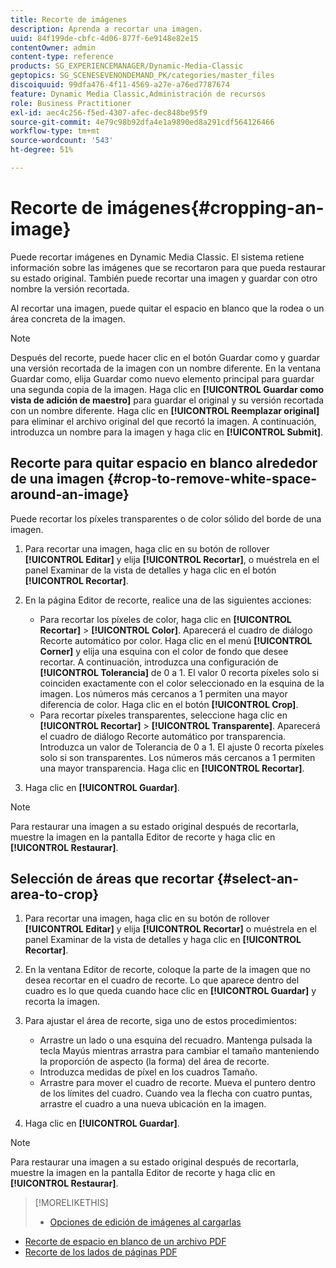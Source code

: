 ```yaml
---
title: Recorte de imágenes
description: Aprenda a recortar una imagen.
uuid: 84f199de-cbfc-4d06-877f-6e9148e82e15
contentOwner: admin
content-type: reference
products: SG_EXPERIENCEMANAGER/Dynamic-Media-Classic
geptopics: SG_SCENESEVENONDEMAND_PK/categories/master_files
discoiquuid: 99dfa476-4f11-4569-a27e-a76ed7787674
feature: Dynamic Media Classic,Administración de recursos
role: Business Practitioner
exl-id: aec4c256-f5ed-4307-afec-dec848be95f9
source-git-commit: 4e79c98b92dfa4e1a9890ed8a291cdf564126466
workflow-type: tm+mt
source-wordcount: '543'
ht-degree: 51%

---
```


# Recorte de imágenes{#cropping-an-image}

Puede recortar imágenes en Dynamic Media Classic. El sistema retiene información sobre las imágenes que se recortaron para que pueda restaurar su estado original. También puede recortar una imagen y guardar con otro nombre la versión recortada.

Al recortar una imagen, puede quitar el espacio en blanco que la rodea o un área concreta de la imagen.

>[!NOTE]
>
>Después del recorte, puede hacer clic en el botón Guardar como y guardar una versión recortada de la imagen con un nombre diferente. En la ventana Guardar como, elija Guardar como nuevo elemento principal para guardar una segunda copia de la imagen. Haga clic en **[!UICONTROL Guardar como vista de adición de maestro]** para guardar el original y su versión recortada con un nombre diferente. Haga clic en **[!UICONTROL Reemplazar original]** para eliminar el archivo original del que recortó la imagen. A continuación, introduzca un nombre para la imagen y haga clic en **[!UICONTROL Submit]**.

## Recorte para quitar espacio en blanco alrededor de una imagen {#crop-to-remove-white-space-around-an-image}

Puede recortar los píxeles transparentes o de color sólido del borde de una imagen.

1. Para recortar una imagen, haga clic en su botón de rollover **[!UICONTROL Editar]** y elija **[!UICONTROL Recortar]**, o muéstrela en el panel Examinar de la vista de detalles y haga clic en el botón **[!UICONTROL Recortar]**.
1. En la página Editor de recorte, realice una de las siguientes acciones:

   * Para recortar los píxeles de color, haga clic en **[!UICONTROL Recortar]** > **[!UICONTROL Color]**. Aparecerá el cuadro de diálogo Recorte automático por color. Haga clic en el menú **[!UICONTROL Corner]** y elija una esquina con el color de fondo que desee recortar. A continuación, introduzca una configuración de **[!UICONTROL Tolerancia]** de 0 a 1. El valor 0 recorta píxeles solo si coinciden exactamente con el color seleccionado en la esquina de la imagen. Los números más cercanos a 1 permiten una mayor diferencia de color. Haga clic en el botón **[!UICONTROL Crop]**.
   * Para recortar píxeles transparentes, seleccione haga clic en **[!UICONTROL Recortar]** > **[!UICONTROL Transparente]**. Aparecerá el cuadro de diálogo Recorte automático por transparencia. Introduzca un valor de Tolerancia de 0 a 1. El ajuste 0 recorta píxeles solo si son transparentes. Los números más cercanos a 1 permiten una mayor transparencia. Haga clic en **[!UICONTROL Recortar]**.

1. Haga clic en **[!UICONTROL Guardar]**.

>[!NOTE]
>
>Para restaurar una imagen a su estado original después de recortarla, muestre la imagen en la pantalla Editor de recorte y haga clic en **[!UICONTROL Restaurar]**.

## Selección de áreas que recortar {#select-an-area-to-crop}

1. Para recortar una imagen, haga clic en su botón de rollover **[!UICONTROL Editar]** y elija **[!UICONTROL Recortar]** o muéstrela en el panel Examinar de la vista de detalles y haga clic en **[!UICONTROL Recortar]**.

1. En la ventana Editor de recorte, coloque la parte de la imagen que no desea recortar en el cuadro de recorte. Lo que aparece dentro del cuadro es lo que queda cuando hace clic en **[!UICONTROL Guardar]** y recorta la imagen.
1. Para ajustar el área de recorte, siga uno de estos procedimientos:

   * Arrastre un lado o una esquina del recuadro. Mantenga pulsada la tecla Mayús mientras arrastra para cambiar el tamaño manteniendo la proporción de aspecto (la forma) del área de recorte.
   * Introduzca medidas de píxel en los cuadros Tamaño.
   * Arrastre para mover el cuadro de recorte. Mueva el puntero dentro de los límites del cuadro. Cuando vea la flecha con cuatro puntas, arrastre el cuadro a una nueva ubicación en la imagen.

1. Haga clic en **[!UICONTROL Guardar]**.

>[!NOTE]
>
>Para restaurar una imagen a su estado original después de recortarla, muestre la imagen en la pantalla Editor de recorte y haga clic en **[!UICONTROL Restaurar]**.

>[!MORELIKETHIS]
>
>* [Opciones de edición de imágenes al cargarlas](image-editing-options-upload.md#image-editing-options-at-upload)
* [Recorte de espacio en blanco de un archivo PDF](pdfs.md#cropping_white_space_from_a_pdf_file)
* [Recorte de los lados de páginas PDF](pdfs.md#cropping_from_the_sides_of_pdf_pages)

